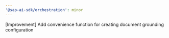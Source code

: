 ```yaml
---
'@sap-ai-sdk/orchestration': minor
---
```


[Improvement] Add convenience function for creating document grounding configuration
